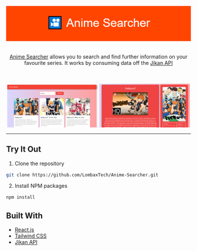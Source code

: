 <div align="center">

<img src="images/GithubBanner.png" height=  width>
<br>
<br>
  
[Anime Searcher](https://anime-searcher.netlify.app) allows you to search and find further information on your favourite series. It works by consuming data off the [Jikan API](https://jikan.moe/)

<br>
<br>
</div>


<!-- 
<table>
<tr>
<td><img src="images/Homepage.PNG"  ></td>
<td><img src="images/AnimePage.PNG" height=  width></td>
</tr></table> -->

<div float="left" align="middle">
  <img src="images/Homepage.PNG" width="49%">
  <img src="images/AnimePage.PNG" width="49%">
</div>

---

<!-- Installation -->

## Try It Out

1. Clone the repository

```sh
git clone https://github.com/LombaxTech/Anime-Searcher.git
```

2. Install NPM packages

```sh
npm install
```

<!-- Technologies used -->

## Built With

-   [React.js](https://reactjs.org/)
-   [Tailwind CSS](https://tailwindcss.com/)
-   [Jikan API](https://jikan.moe/)
